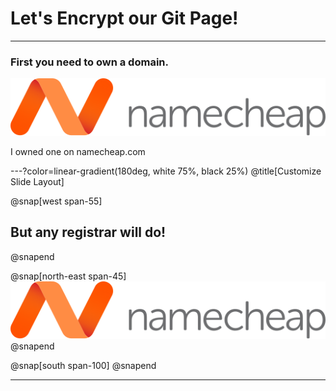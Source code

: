 # **Let's Encrypt** our **Git Page**!

---

### First you need to own a domain.

![IMAGE](assets/img/namecheap.svg)

I owned one on namecheap.com


---?color=linear-gradient(180deg, white 75%, black 25%)
@title[Customize Slide Layout]

@snap[west span-55]
## But any registrar will do!
@snapend

@snap[north-east span-45]
![IMAGE](assets/img/namecheap.svg)
@snapend

@snap[south span-100]
@snapend

---
